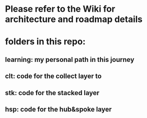 # Please refer to the Wiki for architecture and roadmap details

# folders in this repo:
## learning: my personal path in this journey
## clt: code for the collect layer to
## stk: code for the stacked layer
## hsp: code for the hub&spoke layer